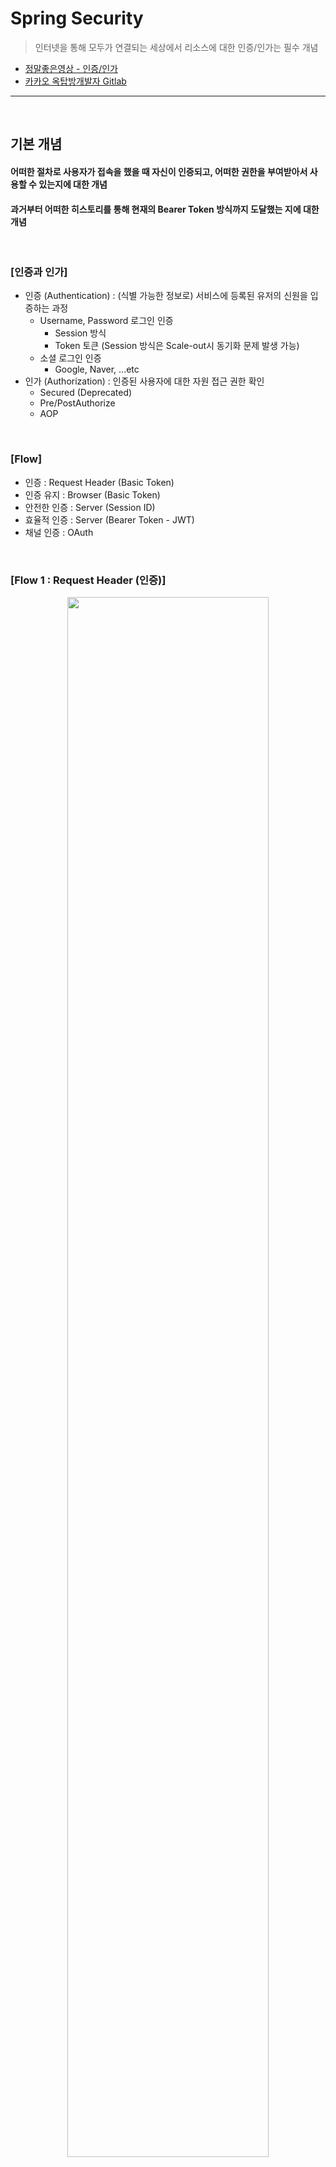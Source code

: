 # Spring Security
> 인터넷을 통해 모두가 연결되는 세상에서 리소스에 대한 인증/인가는 필수 개념
* [정말좋은영상 - 인증/인가](https://www.youtube.com/watch?v=y0xMXlOAfss)
* [카카오 옥탑방개발자 Gitlab](https://gitlab.com/jongwons.choi/spring-boot-security-lecture/-/tree/master/)

<hr>
<br>

## 기본 개념
#### 어떠한 절차로 사용자가 접속을 했을 때 자신이 인증되고, 어떠한 권한을 부여받아서 사용할 수 있는지에 대한 개념
#### 과거부터 어떠한 히스토리를 통해 현재의 Bearer Token 방식까지 도달했는 지에 대한 개념    

<br>

### [인증과 인가]
* 인증 (Authentication) : (식별 가능한 정보로) 서비스에 등록된 유저의 신원을 입증하는 과정
  * Username, Password 로그인 인증
    * Session 방식
    * Token 토큰 (Session 방식은 Scale-out시 동기화 문제 발생 가능)
  * 소셜 로그인 인증
    * Google, Naver, ...etc
* 인가 (Authorization) : 인증된 사용자에 대한 자원 접근 권한 확인 
  * Secured (Deprecated)
  * Pre/PostAuthorize
  * AOP

<br>

### [Flow]
* 인증 : Request Header (Basic Token)
* 인증 유지 : Browser (Basic Token)
* 안전한 인증 : Server (Session ID)
* 효율적 인증 : Server (Bearer Token - JWT)
* 채널 인증 : OAuth

<br>

### [Flow 1 : Request Header (인증)]
<div align="center">
   <img width="80%" src="https://user-images.githubusercontent.com/37537227/147868177-87954dd2-64bf-4905-9615-ef488ddc7f00.png">
</div>

* 절차
    * HTTP 통신에서는 Header에 로그인 정보 (`username:password`)가 Base64로 Encoding된 값이 포함되어 전송
* 단점
    * Request Header만 사용하면, 사용자는 매번 로그인 정보를 기입해서 서비스 이용 필요

<br>

### [Flow 2 : Browser (인증 유지)]

<div align="center">
   <img width="80%" src="https://user-images.githubusercontent.com/37537227/147868118-e62e21f5-6b98-48b8-b31c-5085ba24fc80.png">
</div>

* 절차
    * Cookie, LocalStorage, SessionStorage 등에 로그인 정보를 저장하여, Browser가 자동으로 해당 정보를 Request Header에 포함하여 전송
* 장점 
    * 사용자는 매번 자신의 로그인 정보를 기입하지 않아도 됌
* 단점  
    * Browser는 항상 해킹에 취약하기에, 그대로 저장되어 있는 로그인 정보가 쉽게 노출됌

<br>

### [Flow 3 : Server (안전한 인증)]

<div align="center">
   <img width="80%" src="https://user-images.githubusercontent.com/37537227/147868329-7bd4ea03-1201-46a5-bb09-9de2b9fcdc2d.png">
   <img width="80%" src="https://user-images.githubusercontent.com/37537227/147868484-3e8947f6-ead3-433e-9978-ed1f39214595.png">
</div>

* 절차
   * 로그인 정보로 최초 로그인 시, 서버에서 SessionId 값을 클라이언트에게 발급
   * 추후에는 SessionId 값으로 인증 유지
* 장점
   * Raw한 로그인 정보가 아닌, SessionId 값을 사용하기에 해킹의 대상이 로그인 정보가 아닌 SessionId
* 단점
   * 각 서버에서 독자적으로 SessionId을 관리하면, Load Balance시 SessionId값이 매칭이 안되는 문제 발생
   * 모든 서버가 같은 로그인 서버와 연동하여 관리하면, 해당 서버에 과부하 발생하기 쉬움

<br>

### [Flow 4 : JWT Token (효율적 인증)]

<div align="center">
   <img width="80%" src="https://user-images.githubusercontent.com/37537227/147868712-93641ca3-c1b1-4884-81a9-f127dd0b27c4.png">
</div>

* 절차
   * 로그인 정보로 최초 로그인 시, 서버에서 Secret Key를 사용하여 JWT 토큰을 클라이언트에게 발급
* 장점
   * 각 서버가 Secret Key를 사용하여, Load Balance에 상관없이 인증 및 인가 절차 진행 가능
   * 만료기간과 Refresh 토큰 값을 적절히 사용하면 보안 강화 가능
* 단점
   * JWT Decode하기 쉽다

<br>
<hr>
<br>

## CSRF 공격 및 CSRF Token
#### [CSRF 좋은글](https://codevang.tistory.com/282)

<br>

### [공격 방식]
* Post 방식에서는 csrf Filter 발동

<br>
<hr>
<br>

## Spring Boot Security - Authentication 방식
#### 무수한 Filter들을 지나면서 Authentication과 Authorization 절차를 밟는 것이 주요 개념

<br>

<div align="center">
    <img width="80%" src="https://user-images.githubusercontent.com/37537227/148076463-4b71ed95-58c2-44b8-b8d9-ca59c0878056.png">
</div>

<br>

### [springSecurityFilterChain 등록 - SecurityConfig.java]
```java
@EnableWebSecurity(debug = true)
public classs SecurityConfig extends WebSecurityConfigurerAdapter {
    
    @Override
    protected void configure(HttpSecurity http) throws Exception {
        http.authorizeRequest( request -> {
            request.antMatchers("/").permitAll()
                   .anyRequest().authenticated()
                   ;
        });
    }
    
}
```
* 기본 개념
  * 무수한 각각의 Filter는 AuthenticationManager를 통해 Authentication 인증 절차 완료 후 그 결과를 SecurityContextHolder에 넣어주는 역할 수행
* @EnableWebSecurity, WebSecurityConfigurerAdapter
    * 무수한 Filter에 대한 설정이 가능한 Class
* HttpSecurity
    * http 관련 보안
* .antMatcher()
    * 해당 패턴의 리퀘스트
* .anyRequest()
    * 모든 리퀘스트

<br>

### [Authentication]

<div align="center">
    <img width="50%" src="https://user-images.githubusercontent.com/37537227/148330380-470df9ab-17ba-40e0-a902-5b1495115913.png">
</div>

```java
public getMyAuthInfo() {
    return SecurityContextHolder.getContext().getAuthentication();
}
```
* Authentication (인증)
  * Credentials : 인증을 받기 위해 필요한 정보, 비번등 (input)
  * Principal : 인증된 결과. 인증 대상 (output)
  * Details : 기타 정보, 인증에 관여된 된 주변 정보들
  * Authorities : 권한 정보들
* SecurityContextHolder (인증보관함 보관소)
  * Auth 정보를 갖고 있는 객체로 이용자는 자신의 Auth 정보 조회 가능
  * 세션 유무에 상관없이 FilterChain에서 항상 가능

<br>

### [AuthenticationProvider]

<div align="center">
    <img width="50%" src="https://user-images.githubusercontent.com/37537227/148330422-93595942-6b66-418e-b769-ab63640f0205.png">
</div>

* AuthenticationProvider (인증 제공자)
  * Authentication 객체의 Credentials 내용을 보고, 그에 상응하는 Principal 결과를 담은 Authentication 객체를 다시 반환
  * 인증 결과는 AuthenticationManager에게 리턴
* AuthenticationManager (인증 관리자)
  * AuthenticationManager Interface의 구현체 Provider Manager

<br> 

### [AuthenticationManager]

<div align="center">
    <img width="50%" alt="스크린샷 2022-01-06 오후 1 55 38" src="https://user-images.githubusercontent.com/37537227/148330437-490ac47c-1f34-40ab-a447-592cd824a564.png">
</div>

<br>

### [인증 방법]
* 메모리 사용자 인증
* Basic Token 인증
  * Base64 Encoding (Authorization : username:password)
* Bearer Token 인증
  * JWT 토큰
  * Opaque 토큰

<br>

### [메모리 사용자 인증]

<br>

### [Basic Token 인증]
```java
@EnableWebSecurity(debug = true)
public classs SecurityConfig extends WebSecurityConfigurerAdapter {
    
    @Override
    protected void configure(HttpSecurity http) throws Exception {
        http.basic();
    }
    
}
```

<br>

```java
String secretKey = Base64.getEncoder().encodeToString(SecretKey.getBytes());
```
* Client에서 Base64로 인코딩된 `username:password` 정보가 Header의 `Authorization` 키의 밸류 값으로 들어온다
* Server에서 해당 정보로 인증을 받으면, SessionId 값을 생성하여 연결을 유지하는 것이 기존부터 사용되던 방식
  * 다만, Basic Token의 경우, Base64로 Encoding되는데, Decode하기 쉽기 때문에, 이는 보안적으로 강하지 않다
  * 이러한 이유로 Basic Token에서 Bearer Token으로 넘어가게 되는 다양한 이유들 중 하나가 되었다
* 신기한 사실은 Cookie 개념은 Browser에만 존재
  * Javascript로 Cookie를 사용하는 것부터 접했기에, Mobile 환경에서는 Cookie를 사용하지 않는다는 점을 늦게 접했다
  * Native Apps like Android and IOS don't need Cookies because they are not running on top of browser라고 한다
  * Native Apps는 별도의 Session Object가 존재하여 Cookie개념이 없다

<br>

### [Bearer Token 인증]

<br>
<hr>
<br>


## JWT
#### 

<br>

### [예시]
```java
import io.jsonwebtoken.Jwts;

Jwts.builder()... //
```




